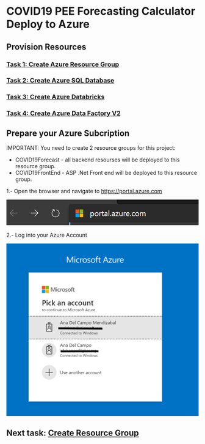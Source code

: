 # COVID19 PEE Forecasting Calculator Deploy to Azure

## Provision Resources

### [Task 1: Create Azure Resource Group](azure-resource-group/create-azure-resource-group.md)

### [Task 2: Create Azure SQL Database](azure-sql/create-azure-sql.md)

### [Task 3: Create Azure Databricks](azure-sql-datawarehouse/provision-azure-sql-data-warehouse.md)

### [Task 4: Create Azure Data Factory V2](azure-data-factory-v2/provision-azure-data-factory-v2.md)

## Prepare your Azure Subcription

IMPORTANT: You need to create 2 resource groups for this project:

* COVID19Forecast - all backend resourses will be deployed to this resource group.
* COVID19FrontEnd - ASP .Net Front end will be deployed to this resource group.

1.- Open the browser and navigate to https://portal.azure.com

![login](media/portalurl.png)

2.- Log into your Azure Account

![login](media/accountlogin.png)

## Next task: [Create Resource Group](../azure-resource-group/create-azure-resource-group.md)  
